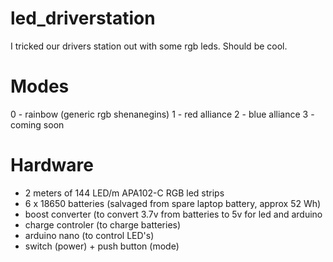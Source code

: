 # led_driverstation
I tricked our drivers station out with some rgb leds. Should be cool.

# Modes
0 - rainbow (generic rgb shenanegins)
1 - red alliance
2 - blue alliance
3 - coming soon


# Hardware
- 2 meters of 144 LED/m APA102-C RGB led strips
- 6 x 18650 batteries (salvaged from spare laptop battery, approx 52 Wh)
- boost converter (to convert 3.7v from batteries to 5v for led and arduino
- charge controler (to charge batteries)
- arduino nano (to control LED's)
- switch (power) + push button (mode) 

